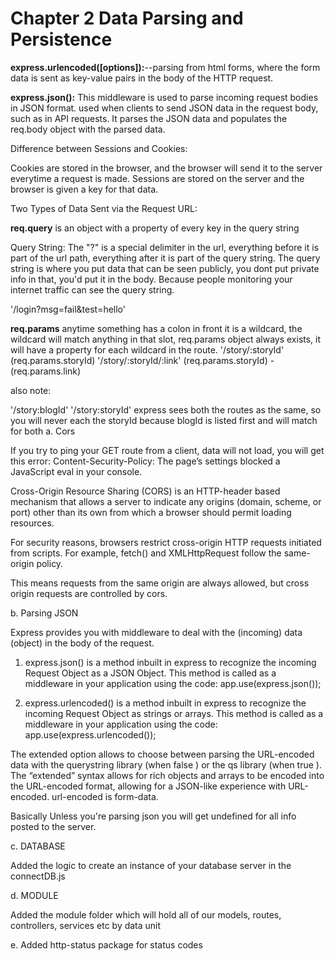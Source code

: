 # **Chapter 2 Data Parsing and Persistence**


**express.urlencoded([options]):**--parsing from html forms,  where the form data is sent as key-value pairs in the body of the HTTP request. 

**express.json():** This middleware is used to parse incoming request bodies in JSON format. used when clients to send JSON data in the request body, such as in API requests. It parses the JSON data and populates the req.body object with the parsed data.


Difference between Sessions and Cookies:

Cookies are stored in the browser, and the browser will send it to the server everytime
a request is made. Sessions are stored on the server and the browser is given a key for that data.


Two Types of Data Sent via the Request URL:


**req.query** is an object with a property of every key in the query string

Query String: The "?" is a special delimiter in the url, everything before it is part of the url path, everything after it is part of the query string.
The query string is where you put data that can be seen publicly, you dont put private info in that, you'd put it in the body. Because people monitoring your internet traffic 
can see the query string.

'/login?msg=fail&test=hello'


**req.params** anytime something has a colon in front it is a wildcard, the wildcard will match anything in that slot, req.params object always exists, it will have a property for each
wildcard in the route.
'/story/:storyId'
(req.params.storyId)
'/story/:storyId/:link'
(req.params.storyId) -(req.params.link)


also note:

'/story:blogId'
'/story:storyId'
express sees both the routes as the same, so you will never each the storyId because blogId is listed first and will match for both
a. Cors

If you try to ping your GET route from a client, data will not load, you will get this error: Content-Security-Policy: The page’s settings blocked a JavaScript eval in your console.

Cross-Origin Resource Sharing (CORS) is an HTTP-header based mechanism that allows a server to indicate any origins (domain, scheme, or port) other than its own from which a browser should permit loading resources.

For security reasons, browsers restrict cross-origin HTTP requests initiated from scripts. For example, fetch() and XMLHttpRequest follow the same-origin policy. 

This means requests from the same origin are always allowed, but cross origin requests are controlled by cors.

b. Parsing JSON 

Express provides you with middleware to deal with the (incoming) data (object) in the body of the request.

1. express.json() is a method inbuilt in express to recognize the incoming Request Object as a JSON Object. This method is called as a middleware in your application using the code: app.use(express.json());

2. express.urlencoded() is a method inbuilt in express to recognize the incoming Request Object as strings or arrays. This method is called as a middleware in your application using the code: app.use(express.urlencoded());

The extended option allows to choose between parsing the URL-encoded data with the querystring library (when false ) or the qs library (when true ). The “extended” syntax allows for rich objects and arrays to be encoded into the URL-encoded format, allowing for a JSON-like experience with URL-encoded. url-encoded is form-data.


Basically Unless you're parsing json you will get undefined for all info posted to the server.


c. DATABASE

Added the logic to create an instance of your database server in the connectDB.js

d. MODULE

Added the module folder which will hold all of our models, routes, controllers, services etc by data unit


e. Added http-status package for status codes

